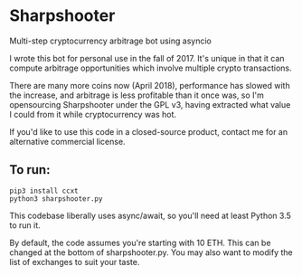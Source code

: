 # Sharpshooter
Multi-step cryptocurrency arbitrage bot using asyncio

I wrote this bot for personal use in the fall of 2017. It's unique in that it can compute arbitrage opportunities which involve multiple crypto transactions.

There are many more coins now (April 2018), performance has slowed with the increase, and arbitrage is less profitable than it once was, so I'm opensourcing Sharpshooter under the GPL v3, having extracted what value I could from it while cryptocurrency was hot.

If you'd like to use this code in a closed-source product, contact me for an alternative commercial license.

## To run:

```
pip3 install ccxt
python3 sharpshooter.py
```

This codebase liberally uses async/await, so you'll need at least Python 3.5 to run it.

By default, the code assumes you're starting with 10 ETH. This can be changed at the bottom of sharpshooter.py. You may also want to modify the list of exchanges to suit your taste.
